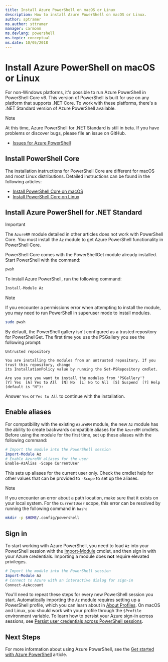 ```yaml
---
title: Install Azure PowerShell on macOS or Linux
description: How to install Azure PowerShell on macOS or Linux.
author: sptramer
ms.author: sttramer
manager: carmonm
ms.devlang: powershell
ms.topic: conceptual
ms.date: 10/05/2018
---
```

# Install Azure PowerShell on macOS or Linux

For non-Windows platforms, it's possible to run Azure PowerShell in PowerShell Core v6. This version of PowerShell
is built for use on any platform that supports .NET Core. To work with these platforms, there's a .NET Standard
version of Azure PowerShell available.

> [!NOTE]
> At this time, Azure PowerShell for .NET Standard is still in beta.
> If you have problems or discover bugs, please file an issue on GitHub.
>
> * [Issues for Azure PowerShell](https://github.com/azure/azure-docs-powershell/issues)

## Install PowerShell Core

The installation instructions for PowerShell Core are different for macOS and most Linux distributions.
Detailed instructions can be found in the following articles:

* [Install PowerShell Core on macOS](/powershell/scripting/setup/installing-powershell-core-on-macos)
* [Install PowerShell Core on Linux](/powershell/scripting/setup/installing-powershell-core-on-linux)

## Install Azure PowerShell for .NET Standard

> [!IMPORTANT]
> The `AzureRM` module detailed in other articles does not work with PowerShell Core.
> You must install the `Az` module to get Azure PowerShell functionality in PowerShell Core.

PowerShell Core comes with the PowerShellGet module already installed. Start PowerShell with the command:

```bash
pwsh
```

To install Azure PowerShell, run the following command:

```powershell
Install-Module Az
```

> [!NOTE]
> If you encounter a permissions error when attempting to install the module, you may need to run
> PowerShell in superuser mode to install modules.
>
> ```bash
> sudo pwsh
> ```

By default, the PowerShell gallery isn't configured as a trusted repository for PowerShellGet. The
first time you use the PSGallery you see the following prompt:

```output
Untrusted repository

You are installing the modules from an untrusted repository. If you trust this repository, change
its InstallationPolicy value by running the Set-PSRepository cmdlet.

Are you sure you want to install the modules from 'PSGallery'?
[Y] Yes  [A] Yes to All  [N] No  [L] No to All  [S] Suspend  [?] Help (default is "N"):
```

Answer `Yes` or `Yes to All` to continue with the installation.

## Enable aliases

For compatibility with the existing `AzureRM` module, the new `Az` module has the ability to create backwards compatible
aliases for the `AzureRM` cmdlets. Before using the module for the first time, set up these aliases with the following command:

```powershell
# Import the module into the PowerShell session
Import-Module Az
# Enable AzureRM aliases for the user
Enable-AzAlias -Scope CurrentUser
```

This sets up aliases for the current user only. Check the cmdlet help for other values that can be provided to `-Scope` to
set up the aliases.

> [!NOTE]
> If you encounter an error about a path location, make sure that it exists on your local system. For the `CurrentUser` scope,
> this error can be resolved by running the following command in `bash`:
>
> ```bash
> mkdir -p $HOME/.config/powershell
> ```

## Sign in

To start working with Azure PowerShell, you need to load `Az` into your PowerShell session
with the [Import-Module](/powershell/module/Microsoft.PowerShell.Core/Import-Module) cmdlet, and then sign in
with your Azure credentials. Importing a module does __not__ require elevated privileges.

```powershell
# Import the module into the PowerShell session
Import-Module Az
# Connect to Azure with an interactive dialog for sign-in
Connect-AzAccount
```

You'll need to repeat these steps for every new PowerShell session you start. Automatically importing the `Az` module requires
setting up a PowerShell profile, which you can learn about in [About Profiles](/powershell/module/microsoft.powershell.core/about/about_profiles).
On macOS and Linux, you should work with your profile through the `$Profile` environment variable. To learn how to persist your Azure sign-in across sessions,
see [Persist user credentials across PowerShell sessions](context-persistence.md).

## Next Steps

For more information about using Azure PowerShell, see the
[Get started with Azure PowerShell](get-started-azureps.md) article.
